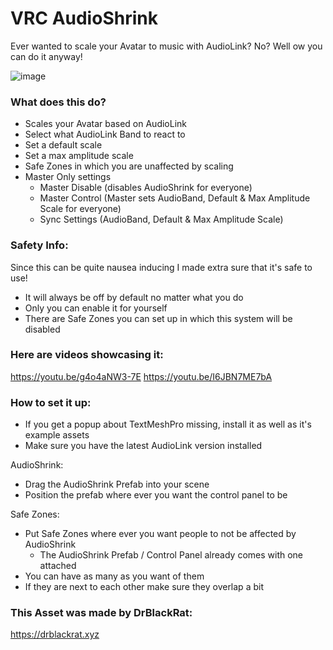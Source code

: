 # VRC AudioShrink
Ever wanted to scale your Avatar to music with AudioLink? No? Well ow you can do it anyway!

![image](https://github.com/DrBlackRat/VRC-Audio-Shrink/assets/46327609/b1815fe1-a023-4808-bdcd-62a706b87e09)

### What does this do?
- Scales your Avatar based on AudioLink
- Select what AudioLink Band to react to
- Set a default scale
- Set a max amplitude scale
- Safe Zones in which you are unaffected by scaling
- Master Only settings
  - Master Disable (disables AudioShrink for everyone)
  - Master Control (Master sets AudioBand, Default & Max Amplitude Scale for everyone)
  - Sync Settings (AudioBand, Default & Max Amplitude Scale)

### Safety Info:

Since this can be quite nausea inducing I made extra sure that it's safe to use!
- It will always be off by default no matter what you do
- Only you can enable it for yourself
- There are Safe Zones you can set up in which this system will be disabled

### Here are videos showcasing it:
https://youtu.be/g4o4aNW3-7E
https://youtu.be/I6JBN7ME7bA

### How to set it up:
- If you get a popup about TextMeshPro missing, install it as well as it's example assets
- Make sure you have the latest AudioLink version installed

AudioShrink:
- Drag the AudioShrink Prefab into your scene
- Position the prefab where ever you want the control panel to be

Safe Zones:
- Put Safe Zones where ever you want people to not be affected by AudioShrink
  - The AudioShrink Prefab / Control Panel already comes with one attached
- You can have as many as you want of them
- If they are next to each other make sure they overlap a bit

### This Asset was made by DrBlackRat:
https://drblackrat.xyz

